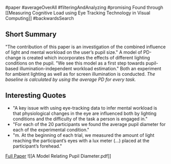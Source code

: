 #paper #averageOverAll #filteringAndAnalyzing #promising 
Found through [[Measuring Cognitive Load using Eye Tracking Technology in Visual Computing]] #backwardsSearch

## Short Summary ##
"The contribution of this paper is an investigation of the combined influence of light and mental workload on the user’s pupil size."
A model of PD-change is created which incorporates the effects of different lighting conditions on the pupil. "We see this model as a first step towards pupil-based illumination-independent workload estimation."
Both an experiment for ambient lighting as well as for screen illumination is conducted.
*The baseline is calculated by using the average PD for every task.*

## Interesting Quotes ##
- "A key issue with using eye-tracking data to infer mental workload is that physiological changes in the eye are influenced both by lighting conditions and the difficulty of the task a person is engaged in."
- "For each of the 20 participants we found the average pupil diameter for each of the experimental condition."
- "m. At the beginning of each trial, we measured the amount of light reaching the participant’s eyes with a lux meter (...) placed at the participant’s forehead."

[Full Paper](https://dl.acm.org/doi/abs/10.1145/2858036.2858117) ![[A Model Relating Pupil Diameter.pdf]]